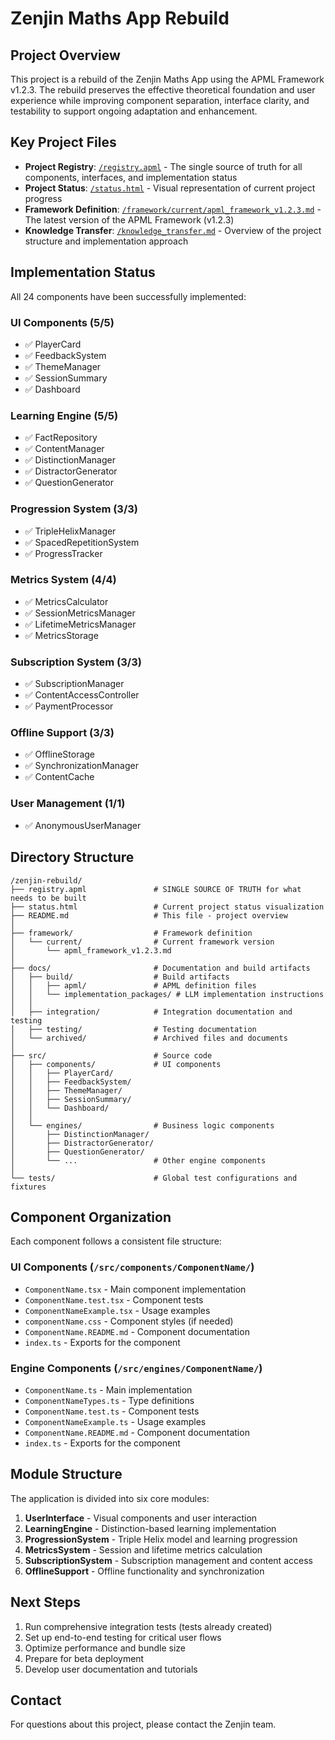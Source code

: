 # Zenjin Maths App Rebuild

## Project Overview

This project is a rebuild of the Zenjin Maths App using the APML Framework v1.2.3. The rebuild preserves the effective theoretical foundation and user experience while improving component separation, interface clarity, and testability to support ongoing adaptation and enhancement.

## Key Project Files

- **Project Registry**: [`/registry.apml`](./registry.apml) - The single source of truth for all components, interfaces, and implementation status
- **Project Status**: [`/status.html`](./status.html) - Visual representation of current project progress
- **Framework Definition**: [`/framework/current/apml_framework_v1.2.3.md`](./framework/current/apml_framework_v1.2.3.md) - The latest version of the APML Framework (v1.2.3)
- **Knowledge Transfer**: [`/knowledge_transfer.md`](./knowledge_transfer.md) - Overview of the project structure and implementation approach

## Implementation Status

All 24 components have been successfully implemented:

### UI Components (5/5)
- ✅ PlayerCard
- ✅ FeedbackSystem
- ✅ ThemeManager
- ✅ SessionSummary
- ✅ Dashboard

### Learning Engine (5/5)
- ✅ FactRepository
- ✅ ContentManager
- ✅ DistinctionManager
- ✅ DistractorGenerator
- ✅ QuestionGenerator

### Progression System (3/3)
- ✅ TripleHelixManager
- ✅ SpacedRepetitionSystem
- ✅ ProgressTracker

### Metrics System (4/4)
- ✅ MetricsCalculator
- ✅ SessionMetricsManager
- ✅ LifetimeMetricsManager
- ✅ MetricsStorage

### Subscription System (3/3)
- ✅ SubscriptionManager
- ✅ ContentAccessController
- ✅ PaymentProcessor

### Offline Support (3/3)
- ✅ OfflineStorage
- ✅ SynchronizationManager
- ✅ ContentCache

### User Management (1/1)
- ✅ AnonymousUserManager

## Directory Structure

```
/zenjin-rebuild/
├── registry.apml               # SINGLE SOURCE OF TRUTH for what needs to be built
├── status.html                 # Current project status visualization
├── README.md                   # This file - project overview
│
├── framework/                  # Framework definition
│   └── current/                # Current framework version
│       └── apml_framework_v1.2.3.md
│
├── docs/                       # Documentation and build artifacts
│   ├── build/                  # Build artifacts
│   │   ├── apml/               # APML definition files
│   │   └── implementation_packages/ # LLM implementation instructions
│   │
│   ├── integration/            # Integration documentation and testing
│   ├── testing/                # Testing documentation
│   └── archived/               # Archived files and documents
│
├── src/                        # Source code
│   ├── components/             # UI components
│   │   ├── PlayerCard/
│   │   ├── FeedbackSystem/
│   │   ├── ThemeManager/
│   │   ├── SessionSummary/
│   │   └── Dashboard/
│   │
│   └── engines/                # Business logic components
│       ├── DistinctionManager/
│       ├── DistractorGenerator/
│       ├── QuestionGenerator/
│       └── ...                 # Other engine components
│
└── tests/                      # Global test configurations and fixtures
```

## Component Organization

Each component follows a consistent file structure:

### UI Components (`/src/components/ComponentName/`)
- `ComponentName.tsx` - Main component implementation
- `ComponentName.test.tsx` - Component tests
- `ComponentNameExample.tsx` - Usage examples
- `componentName.css` - Component styles (if needed)
- `ComponentName.README.md` - Component documentation
- `index.ts` - Exports for the component

### Engine Components (`/src/engines/ComponentName/`)
- `ComponentName.ts` - Main implementation
- `ComponentNameTypes.ts` - Type definitions
- `ComponentName.test.ts` - Component tests
- `ComponentNameExample.ts` - Usage examples
- `ComponentName.README.md` - Component documentation
- `index.ts` - Exports for the component

## Module Structure

The application is divided into six core modules:

1. **UserInterface** - Visual components and user interaction
2. **LearningEngine** - Distinction-based learning implementation
3. **ProgressionSystem** - Triple Helix model and learning progression
4. **MetricsSystem** - Session and lifetime metrics calculation
5. **SubscriptionSystem** - Subscription management and content access
6. **OfflineSupport** - Offline functionality and synchronization

## Next Steps

1. Run comprehensive integration tests (tests already created)
2. Set up end-to-end testing for critical user flows
3. Optimize performance and bundle size
4. Prepare for beta deployment
5. Develop user documentation and tutorials

## Contact

For questions about this project, please contact the Zenjin team.